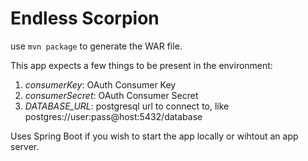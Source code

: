 Endless Scorpion
================

use `mvn package` to generate the WAR file.

This app expects a few things to be present in the environment:
 
 1. *consumerKey*: OAuth Consumer Key
 1. *consumerSecret*: OAuth Consumer Secret
 1. *DATABASE_URL*: postgresql url to connect to, like postgres://user:pass@host:5432/database
 
Uses Spring Boot if you wish to start the app locally or wihtout an app server.
